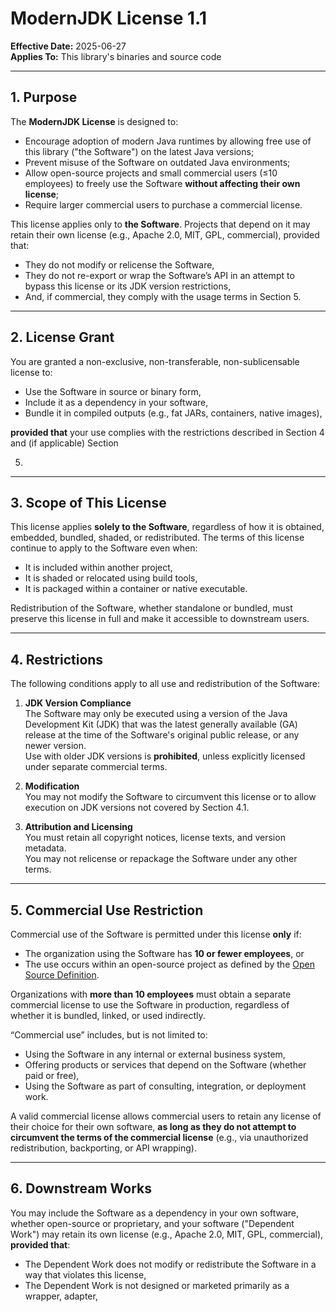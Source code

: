 # ModernJDK License 1.1

**Effective Date:** 2025-06-27  
**Applies To:** This library's binaries and source code

---

## 1. Purpose

The **ModernJDK License** is designed to:

- Encourage adoption of modern Java runtimes by allowing free use of this library ("the Software") on the
  latest Java versions;
- Prevent misuse of the Software on outdated Java environments;
- Allow open-source projects and small commercial users (≤10 employees) to freely use the Software **without
  affecting their own license**;
- Require larger commercial users to purchase a commercial license.

This license applies only to **the Software**. Projects that depend on it may retain their own
license (e.g., Apache 2.0, MIT, GPL, commercial), provided that:

- They do not modify or relicense the Software,
- They do not re-export or wrap the Software’s API in an attempt to bypass this license or its JDK version
  restrictions,
- And, if commercial, they comply with the usage terms in Section 5.

---

## 2. License Grant

You are granted a non-exclusive, non-transferable, non-sublicensable license to:

- Use the Software in source or binary form,
- Include it as a dependency in your software,
- Bundle it in compiled outputs (e.g., fat JARs, containers, native images),

**provided that** your use complies with the restrictions described in Section 4 and (if applicable) Section

5.

---

## 3. Scope of This License

This license applies **solely to the Software**, regardless of how it is obtained, embedded, bundled, shaded,
or redistributed. The terms of this license continue to apply to the Software even when:

- It is included within another project,
- It is shaded or relocated using build tools,
- It is packaged within a container or native executable.

Redistribution of the Software, whether standalone or bundled, must preserve this license in full and make it
accessible to downstream users.

---

## 4. Restrictions

The following conditions apply to all use and redistribution of the Software:

1. **JDK Version Compliance**  
   The Software may only be executed using a version of the Java Development Kit (JDK) that was the latest
   generally available (GA) release at the time of the Software's original public release, or any newer
   version.  
   Use with older JDK versions is **prohibited**, unless explicitly licensed under separate commercial terms.

2. **Modification**  
   You may not modify the Software to circumvent this license or to allow execution on JDK versions not
   covered by Section 4.1.

3. **Attribution and Licensing**  
   You must retain all copyright notices, license texts, and version metadata.  
   You may not relicense or repackage the Software under any other terms.

---

## 5. Commercial Use Restriction

Commercial use of the Software is permitted under this license **only** if:

- The organization using the Software has **10 or fewer employees**, or
- The use occurs within an open-source project as defined by
  the [Open Source Definition](https://opensource.org/osd).

Organizations with **more than 10 employees** must obtain a separate commercial license to use the Software in
production, regardless of whether it is bundled, linked, or used indirectly.

“Commercial use” includes, but is not limited to:

- Using the Software in any internal or external business system,
- Offering products or services that depend on the Software (whether paid or free),
- Using the Software as part of consulting, integration, or deployment work.

A valid commercial license allows commercial users to retain any license of their choice for their own
software, **as long as they do not attempt to circumvent the terms of the commercial license** (e.g., via
unauthorized redistribution, backporting, or API wrapping).

---

## 6. Downstream Works

You may include the Software as a dependency in your own software, whether open-source or proprietary, and
your
software ("Dependent Work") may retain its own license (e.g., Apache 2.0, MIT, GPL, commercial), **provided
that**:

- The Dependent Work does not modify or redistribute the Software in a way that violates this license,
- The Dependent Work is not designed or marketed primarily as a wrapper, adapter,
